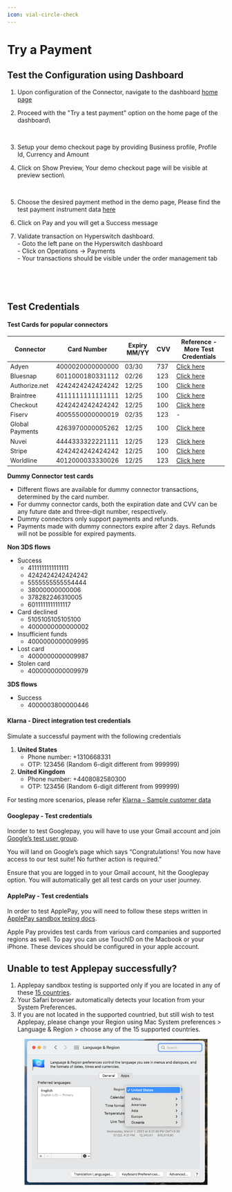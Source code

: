 ```yaml
---
icon: vial-circle-check
---
```


# Try a Payment

## Test the Configuration using Dashboard

1. Upon configuration of the Connector, navigate to the dashboard [home page](https://app.hyperswitch.io/home)
2.  Proceed with the "Try a test payment" option on the home page of the dashboard\


    <figure><img src="../../../../.gitbook/assets/Screenshot 2024-12-10 at 11.45.52 AM (1).png" alt=""><figcaption></figcaption></figure>
3. Setup your demo checkout page by providing Business profile, Profile Id, Currency and Amount
4.  Click on Show Preview, Your demo checkout page will be visible at preview section\


    <figure><img src="../../../../.gitbook/assets/Screenshot 2024-12-10 at 11.51.43 AM.png" alt=""><figcaption></figcaption></figure>
5. Choose the desired payment method in the demo page, Please find the test payment instrument data [here](test-a-payment-with-connector.md#test-credentials)
6. Click on Pay and you will get a Success message&#x20;
7. Validate transaction on Hyperswitch dashboard. \
   \- Goto the left pane on the Hyperswitch dashboard \
   \- Click on Operations -> Payments \
   \- Your transactions should be visible under the order management tab

<figure><img src="../../../../.gitbook/assets/Screenshot 2024-12-10 at 11.55.19 AM.png" alt=""><figcaption></figcaption></figure>

<figure><img src="../../../../.gitbook/assets/Screenshot 2024-12-10 at 11.55.03 AM.png" alt=""><figcaption></figcaption></figure>

## Test Credentials

#### Test Cards for popular connectors <a href="#test-cards-for-popular-connectors" id="test-cards-for-popular-connectors"></a>

| Connector       | Card Number      | Expiry MM/YY | CVV | Reference - More Test Credentials                                                                           |
| --------------- | ---------------- | ------------ | --- | ----------------------------------------------------------------------------------------------------------- |
| Adyen           | 4000020000000000 | 03/30        | 737 | [Click here](https://docs.adyen.com/development-resources/testing/test-card-numbers)                        |
| Bluesnap        | 6011000180331112 | 02/26        | 123 | [Click here](https://developers.bluesnap.com/reference/test-credit-cards)                                   |
| Authorize.net   | 4242424242424242 | 12/25        | 100 | [Click here](https://developer.authorize.net/hello_world/testing_guide.html)                                |
| Braintree       | 4111111111111111 | 12/25        | 100 | [Click here](https://developer.paypal.com/braintree/docs/reference/general/testing/php#credit-card-numbers) |
| Checkout        | 4242424242424242 | 12/25        | 100 | [Click here](https://www.checkout.com/docs/testing/test-cards)                                              |
| Fiserv          | 4005550000000019 | 02/35        | 123 | -                                                                                                           |
| Global Payments | 4263970000005262 | 12/25        | 100 | [Click here](https://developer.globalpay.com/resources/test-card-numbers)                                   |
| Nuvei           | 4444333322221111 | 12/25        | 123 | [Click here](https://helpdesk.nuvei.com/doku.php?id=developer:integration_docs:testing-guide)               |
| Stripe          | 4242424242424242 | 12/25        | 100 | [Click here](https://stripe.com/docs/testing#cards)                                                         |
| Worldline       | 4012000033330026 | 12/25        | 123 | [Click here](https://epayments.developer-ingenico.com/documentation/testcases/detail/visa)                  |

**Dummy Connector test cards**

* Different flows are available for dummy connector transactions, determined by the card number.
* For dummy connector cards, both the expiration date and CVV can be any future date and three-digit number, respectively.
* Dummy connectors only support payments and refunds.
* Payments made with dummy connectors expire after 2 days. Refunds will not be possible for expired payments.

**Non 3DS flows**

* Success
  * 4111111111111111
  * 4242424242424242
  * 5555555555554444
  * 38000000000006
  * 378282246310005
  * 6011111111111117
* Card declined
  * 5105105105105100
  * 4000000000000002
* Insufficient funds
  * 4000000000009995
* Lost card
  * 4000000000009987
* Stolen card
  * 4000000000009979

**3DS flows**

* Success
  * 4000003800000446

#### Klarna - Direct integration test credentials <a href="#klarna---direct-integration-test-credentials" id="klarna---direct-integration-test-credentials"></a>

Simulate a successful payment with the following credentials

1. **United States**
   * Phone number: +1310668331
   * OTP: 123456 (Random 6-digit different from 999999)
2. **United Kingdom**
   * Phone number: +4408082580300
   * OTP: 123456 (Random 6-digit different from 999999)

For testing more scenarios, please refer [Klarna - Sample customer data](https://docs.klarna.com/resources/test-environment/sample-customer-data/)

#### Googlepay - Test credentials <a href="#googlepay---test-credentials" id="googlepay---test-credentials"></a>

Inorder to test Googlepay, you will have to use your Gmail account and join [Google’s test user group](https://groups.google.com/g/googlepay-test-mode-stub-data).

You will land on Google’s page which says “Congratulations! You now have access to our test suite! No further action is required.”

Ensure that you are logged in to your Gmail account, hit the Googlepay option. You will automatically get all test cards on your user journey.

#### ApplePay - Test credentials <a href="#applepay---test-credentials" id="applepay---test-credentials"></a>

In order to test ApplePay, you will need to follow these steps written in [ApplePay sandbox tesing docs](https://developer.apple.com/apple-pay/sandbox-testing/).

Apple Pay provides test cards from various card companies and supported regions as well. To pay you can use TouchID on the Macbook or your iPhone. These devices should be configured in your apple account.

## **Unable to test Applepay successfully?**

1. Applepay sandbox testing is supported only if you are located in any of these [15 countries](https://developer.apple.com/apple-pay/sandbox-testing/).
2. Your Safari browser automatically detects your location from your System Preferences.
3. If you are not located in the supported countried, but still wish to test Applepay, please change your Region using Mac System preferences > Language & Region > choose any of the 15 supported countries.

<figure><img src="../../../../.gitbook/assets/languageRegion (2).png" alt=""><figcaption></figcaption></figure>

